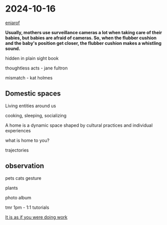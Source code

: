 # 2024-10-16

[eniarof](https://www.eniarof.com/)

**Usually, mothers use surveillance cameras a lot when taking care of their babies, but babies are afraid of cameras. So, when the flubber cushion and the baby's position get closer, the flubber cushion makes a whistling sound.**

hidden in plain sight book

thoughtless acts - jane fultron

mismatch - kat holmes

## Domestic spaces

Living entities around us

cooking, sleeping, socializing

A home is a dynamic space shaped by cultural practices and individual experiences

what is home to you?

trajectories

## observation

pets cats gesture

plants

photo album

tmr 1pm - 1:1 tutorials

[It is as if you were doing work](https://pippinbarr.com/itisasifyouweredoingwork/)
